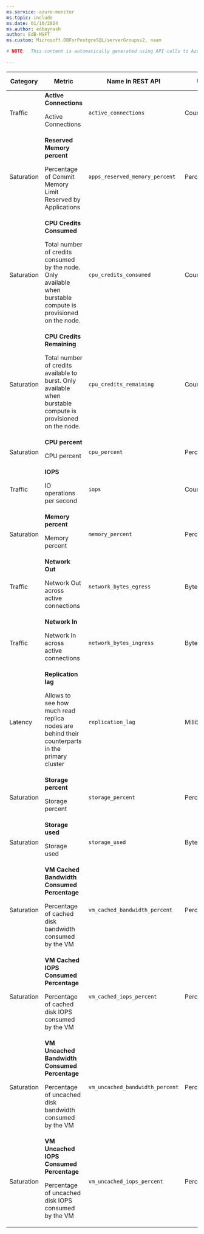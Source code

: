 ```yaml
---
ms.service: azure-monitor
ms.topic: include
ms.date: 01/10/2024
ms.author: edbaynash
author: EdB-MSFT
ms.custom: Microsoft.DBForPostgreSQL/serverGroupsv2, naam

# NOTE:  This content is automatically generated using API calls to Azure. Any edits made on these files will be overwritten in the next run of the script. 
 
---
```


  
  
|Category|Metric|Name in REST API|Unit|Aggregation|Dimensions|Time Grains|DS Export|
|---|---|---|---|---|---|---|---|
|Traffic|**Active Connections**<p><p>Active Connections |`active_connections` |Count |Average, Maximum, Minimum |`ServerName`|PT1M |Yes|
|Saturation|**Reserved Memory percent**<p><p>Percentage of Commit Memory Limit Reserved by Applications |`apps_reserved_memory_percent` |Percent |Average, Maximum, Minimum |`ServerName`|PT1M |Yes|
|Saturation|**CPU Credits Consumed**<p><p>Total number of credits consumed by the node. Only available when burstable compute is provisioned on the node. |`cpu_credits_consumed` |Count |Average, Maximum, Minimum |`ServerName`|PT1M |Yes|
|Saturation|**CPU Credits Remaining**<p><p>Total number of credits available to burst. Only available when burstable compute is provisioned on the node. |`cpu_credits_remaining` |Count |Average, Maximum, Minimum |`ServerName`|PT1M |Yes|
|Saturation|**CPU percent**<p><p>CPU percent |`cpu_percent` |Percent |Average, Maximum, Minimum |`ServerName`|PT1M |Yes|
|Traffic|**IOPS**<p><p>IO operations per second |`iops` |Count |Average, Maximum, Minimum |`ServerName`|PT1M |Yes|
|Saturation|**Memory percent**<p><p>Memory percent |`memory_percent` |Percent |Average, Maximum, Minimum |`ServerName`|PT1M |Yes|
|Traffic|**Network Out**<p><p>Network Out across active connections |`network_bytes_egress` |Bytes |Total |`ServerName`|PT1M |Yes|
|Traffic|**Network In**<p><p>Network In across active connections |`network_bytes_ingress` |Bytes |Total |`ServerName`|PT1M |Yes|
|Latency|**Replication lag**<p><p>Allows to see how much read replica nodes are behind their counterparts in the primary cluster |`replication_lag` |MilliSeconds |Average, Maximum, Minimum |`ServerName`|PT1M |Yes|
|Saturation|**Storage percent**<p><p>Storage percent |`storage_percent` |Percent |Average, Maximum, Minimum |`ServerName`|PT1M |Yes|
|Saturation|**Storage used**<p><p>Storage used |`storage_used` |Bytes |Average, Maximum, Minimum |`ServerName`|PT1M |Yes|
|Saturation|**VM Cached Bandwidth Consumed Percentage**<p><p>Percentage of cached disk bandwidth consumed by the VM |`vm_cached_bandwidth_percent` |Percent |Average |`ServerName`|PT1M |Yes|
|Saturation|**VM Cached IOPS Consumed Percentage**<p><p>Percentage of cached disk IOPS consumed by the VM |`vm_cached_iops_percent` |Percent |Average |`ServerName`|PT1M |Yes|
|Saturation|**VM Uncached Bandwidth Consumed Percentage**<p><p>Percentage of uncached disk bandwidth consumed by the VM |`vm_uncached_bandwidth_percent` |Percent |Average |`ServerName`|PT1M |Yes|
|Saturation|**VM Uncached IOPS Consumed Percentage**<p><p>Percentage of uncached disk IOPS consumed by the VM |`vm_uncached_iops_percent` |Percent |Average |`ServerName`|PT1M |Yes|